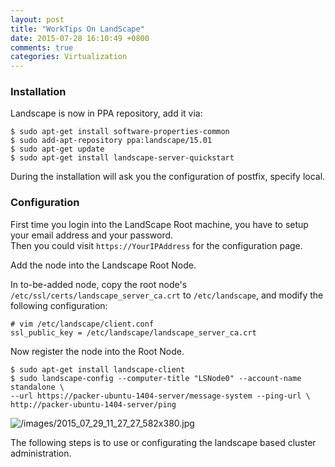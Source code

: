 ```yaml
---
layout: post
title: "WorkTips On LandScape"
date: 2015-07-28 16:10:49 +0800
comments: true
categories: Virtualization
---
```

### Installation
Landscape is now in PPA repository, add it via:    

```
$ sudo apt-get install software-properties-common
$ sudo add-apt-repository ppa:landscape/15.01
$ sudo apt-get update
$ sudo apt-get install landscape-server-quickstart 
```
During the installation will ask you the configuration of postfix, specify local.    

### Configuration
First time you login into the LandScape Root machine, you have to setup your email
address and your password.       
Then you could visit `https://YourIPAddress` for the configuration page.   

Add the node into the Landscape Root Node.    

In to-be-added node, copy the root node's `/etc/ssl/certs/landscape_server_ca.crt` to
`/etc/landscape`, and modify the following configuration:    

```
# vim /etc/landscape/client.conf
ssl_public_key = /etc/landscape/landscape_server_ca.crt
```
Now register the node into the Root Node.    

```
$ sudo apt-get install landscape-client
$ sudo landscape-config --computer-title "LSNode0" --account-name standalone \
--url https://packer-ubuntu-1404-server/message-system --ping-url \
http://packer-ubuntu-1404-server/ping
``` 

![/images/2015_07_29_11_27_27_582x380.jpg](/images/2015_07_29_11_27_27_582x380.jpg)   

The following steps is to use or configurating the landscape based cluster
administration.      
